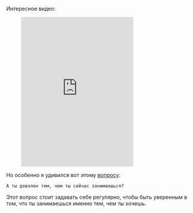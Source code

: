 Интересное видео:

<figure>
  <iframe height="400" src="https://www.youtube.com/embed/aNQ8vjJtuAI" frameborder="0" allowfullscreen></iframe>
</figure>

Но особенно я удивился вот этому <a href="https://youtu.be/aNQ8vjJtuAI?t=7m2s">вопросу</a>:

`А ты доволен тем, чем ты сейчас занимаешься?`

Этот вопрос стоит задавать себе регулярно, чтобы быть уверенным в том, что ты занимаешься именно тем, чем _ты_ хочешь.
